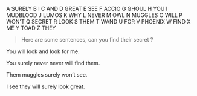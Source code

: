 A	  SURELY
B 	I
C 	AND
D	  GREAT
E 	SEE
F 	ACCIO
G 	GHOUL
H 	YOU
I 	MUDBLOOD
J 	LUMOS
K 	WHY
L 	NEVER
M 	OWL
N 	MUGGLES
O 	WILL
P 	WON'T
Q 	SECRET
R 	LOOK
S 	THEM
T 	WAND
U 	FOR
V 	PHOENIX
W	  FIND
X	  ME
Y  	TOAD
Z	  THEY


> Here are some sentences, can you find their secret ?


You will look and look for me.


You surely never never will find them.


Them muggles surely won’t see. 


I see they will surely look great.
